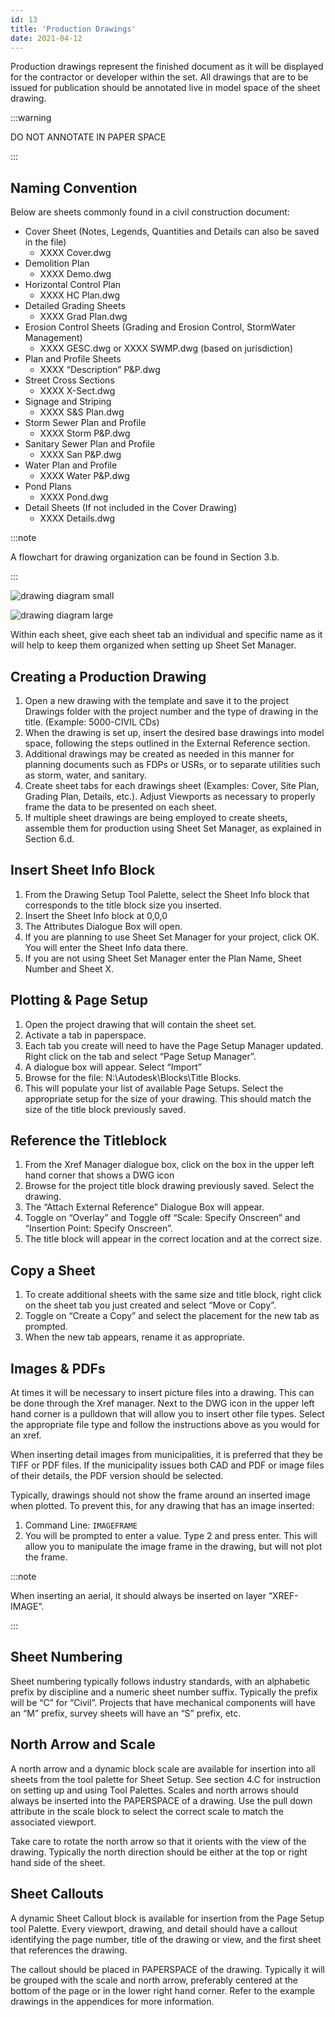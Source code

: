 ```yaml
---
id: 13
title: 'Production Drawings'
date: 2021-04-12
---
```


Production drawings represent the finished document as it will be displayed for the contractor or developer within the set. All drawings that are to be issued for publication should be annotated live in model space of the sheet drawing.

:::warning

DO NOT ANNOTATE IN PAPER SPACE

:::

## Naming Convention

Below are sheets commonly found in a civil construction document:

- Cover Sheet (Notes, Legends, Quantities and Details can also be saved in the file)
  - XXXX Cover.dwg
- Demolition Plan
  - XXXX Demo.dwg
- Horizontal Control Plan
  - XXXX HC Plan.dwg
- Detailed Grading Sheets
  - XXXX Grad Plan.dwg
- Erosion Control Sheets (Grading and Erosion Control, StormWater Management)
  - XXXX GESC.dwg or XXXX SWMP.dwg (based on jurisdiction)
- Plan and Profile Sheets
  - XXXX “Description” P&P.dwg
- Street Cross Sections
  - XXXX X-Sect.dwg
- Signage and Striping
  - XXXX S&S Plan.dwg
- Storm Sewer Plan and Profile
  - XXXX Storm P&P.dwg
- Sanitary Sewer Plan and Profile
  - XXXX San P&P.dwg
- Water Plan and Profile
  - XXXX Water P&P.dwg
- Pond Plans
  - XXXX Pond.dwg
- Detail Sheets (If not included in the Cover Drawing)
  - XXXX Details.dwg

:::note

A flowchart for drawing organization can be found in Section 3.b.

:::

![drawing diagram small](/images/standards/image15.png)

![drawing diagram large](/images/standards/image4.png)

Within each sheet, give each sheet tab an individual and specific name as it will help to keep them organized when setting up Sheet Set Manager.

## Creating a Production Drawing

1. Open a new drawing with the template and save it to the project Drawings folder with the project number and the type of drawing in the title. (Example: 5000-CIVIL CDs)
2. When the drawing is set up, insert the desired base drawings into model space, following the steps outlined in the External Reference section.
3. Additional drawings may be created as needed in this manner for planning documents such as FDPs or USRs, or to separate utilities such as storm, water, and sanitary.
4. Create sheet tabs for each drawings sheet (Examples: Cover, Site Plan, Grading Plan, Details, etc.). Adjust Viewports as necessary to properly frame the data to be presented on each sheet.
5. If multiple sheet drawings are being employed to create sheets, assemble them for production using Sheet Set Manager, as explained in Section 6.d.

## Insert Sheet Info Block

1. From the Drawing Setup Tool Palette, select the Sheet Info block that corresponds to the title block size you inserted.
2. Insert the Sheet Info block at 0,0,0
3. The Attributes Dialogue Box will open.
4. If you are planning to use Sheet Set Manager for your project, click OK. You will enter the Sheet Info data there.
5. If you are not using Sheet Set Manager enter the Plan Name, Sheet Number and Sheet X.

## Plotting & Page Setup

1. Open the project drawing that will contain the sheet set.
2. Activate a tab in paperspace.
3. Each tab you create will need to have the Page Setup Manager updated. Right click on the tab and select “Page Setup Manager”.
4. A dialogue box will appear. Select “Import”
5. Browse for the file: N:\\Autodesk\\Blocks\\Title Blocks.
6. This will populate your list of available Page Setups. Select the appropriate setup for the size of your drawing. This should match the size of the title block previously saved.

## Reference the Titleblock

1. From the Xref Manager dialogue box, click on the box in the upper left hand corner that shows a DWG icon
2. Browse for the project title block drawing previously saved. Select the drawing.
3. The “Attach External Reference” Dialogue Box will appear.
4. Toggle on “Overlay” and Toggle off “Scale: Specify Onscreen” and “Insertion Point: Specify Onscreen”.
5. The title block will appear in the correct location and at the correct size.

## Copy a Sheet

1. To create additional sheets with the same size and title block, right click on the sheet tab you just created and select “Move or Copy”.
2. Toggle on “Create a Copy” and select the placement for the new tab as prompted.
3. When the new tab appears, rename it as appropriate.

## Images & PDFs

At times it will be necessary to insert picture files into a drawing. This can be done through the Xref manager. Next to the DWG icon in the upper left hand corner is a pulldown that will allow you to insert other file types. Select the appropriate file type and follow the instructions above as you would for an xref.

When inserting detail images from municipalities, it is preferred that they be TIFF or PDF files. If the municipality issues both CAD and PDF or image files of their details, the PDF version should be selected.

Typically, drawings should not show the frame around an inserted image when plotted. To prevent this, for any drawing that has an image inserted:

1. Command Line: `IMAGEFRAME`
2. You will be prompted to enter a value. Type 2 and press enter. This will allow you to manipulate the image frame in the drawing, but will not plot the frame.

:::note

When inserting an aerial, it should always be inserted on layer “XREF-IMAGE”.

:::

## Sheet Numbering

Sheet numbering typically follows industry standards, with an alphabetic prefix by discipline and a numeric sheet number suffix. Typically the prefix will be “C” for “Civil”. Projects that have mechanical components will have an “M” prefix, survey sheets will have an “S” prefix, etc.

## North Arrow and Scale

A north arrow and a dynamic block scale are available for insertion into all sheets from the tool palette for Sheet Setup. See section 4.C for instruction on setting up and using Tool Palettes. Scales and north arrows should always be inserted into the PAPERSPACE of a drawing. Use the pull down attribute in the scale block to select the correct scale to match the associated viewport.

Take care to rotate the north arrow so that it orients with the view of the drawing. Typically the north direction should be either at the top or right hand side of the sheet.

## Sheet Callouts

A dynamic Sheet Callout block is available for insertion from the Page Setup tool Palette. Every viewport, drawing, and detail should have a callout identifying the page number, title of the drawing or view, and the first sheet that references the drawing.

The callout should be placed in PAPERSPACE of the drawing. Typically it will be grouped with the scale and north arrow, preferably centered at the bottom of the page or in the lower right hand corner. Refer to the example drawings in the appendices for more information.

